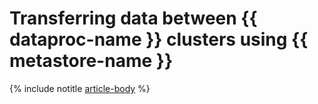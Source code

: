 # Transferring data between {{ dataproc-name }} clusters using {{ metastore-name }}

{% include notitle [article-body](../../_tutorials/dataplatform/data-processing/metastore-import.md) %}

